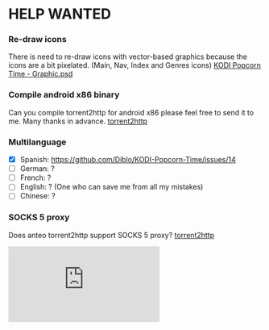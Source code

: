 
# HELP WANTED #

### Re-draw icons ###
There is need to re-draw icons with vector-based graphics
because the icons are a bit pixelated. (Main, Nav, Index and Genres icons)
[KODI Popcorn Time - Graphic.psd](https://github.com/Diblo/KODI-Popcorn-Time/blob/master/Other/KODI%20Popcorn%20Time%20-%20Graphic.psd)

### Compile android x86 binary ###
Can you compile torrent2http for android x86 please feel free to send it to me. Many thanks in advance.
[torrent2http](https://github.com/anteo/torrent2http)

### Multilanguage ###
- [x] Spanish: https://github.com/Diblo/KODI-Popcorn-Time/issues/14
- [ ] German: ?
- [ ] French: ?
- [ ] English: ? (One who can save me from all my mistakes)
- [ ] Chinese: ?

### SOCKS 5 proxy ###
Does anteo torrent2http support SOCKS 5 proxy?
[torrent2http](https://github.com/anteo/torrent2http)


[![Analytics](https://ga-beacon.appspot.com/UA-63872919-1/KODI-Popcorn-Time/HELP_WANTED.md)](https://github.com/igrigorik/ga-beacon)
